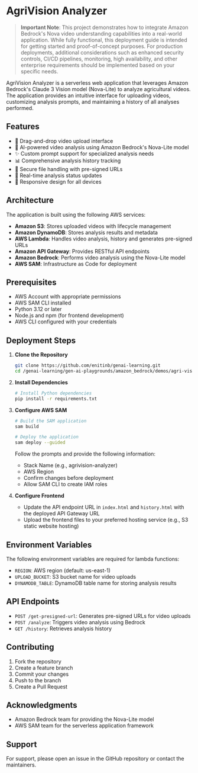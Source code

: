 # AgriVision Analyzer

> **Important Note**: This project demonstrates how to integrate Amazon Bedrock's Nova video understanding capabilities into a real-world application. While fully functional, this deployment guide is intended for getting started and proof-of-concept purposes. For production deployments, additional considerations such as enhanced security controls, CI/CD pipelines, monitoring, high availability, and other enterprise requirements should be implemented based on your specific needs.

AgriVision Analyzer is a serverless web application that leverages Amazon Bedrock's Claude 3 Vision model (Nova-Lite) to analyze agricultural videos. The application provides an intuitive interface for uploading videos, customizing analysis prompts, and maintaining a history of all analyses performed.

## Features

- 🎥 Drag-and-drop video upload interface
- 🤖 AI-powered video analysis using Amazon Bedrock's Nova-Lite model
- ✨ Custom prompt support for specialized analysis needs
- 📊 Comprehensive analysis history tracking
- 🔐 Secure file handling with pre-signed URLs
- 🎯 Real-time analysis status updates
- 📱 Responsive design for all devices

## Architecture

The application is built using the following AWS services:

- **Amazon S3**: Stores uploaded videos with lifecycle management
- **Amazon DynamoDB**: Stores analysis results and metadata
- **AWS Lambda**: Handles video analysis, history and generates pre-signed URLs
- **Amazon API Gateway**: Provides RESTful API endpoints
- **Amazon Bedrock**: Performs video analysis using the Nova-Lite model
- **AWS SAM**: Infrastructure as Code for deployment

## Prerequisites

- AWS Account with appropriate permissions
- AWS SAM CLI installed
- Python 3.12 or later
- Node.js and npm (for frontend development)
- AWS CLI configured with your credentials

## Deployment Steps

1. **Clone the Repository**
   ```bash
   git clone https://github.com/enitinb/genai-learning.git
   cd /genai-learning/gen-ai-playgrounds/amazon_bedrock/demos/agri-vision-analyzer
   ```

2. **Install Dependencies**
   ```bash
   # Install Python dependencies
   pip install -r requirements.txt
   ```

3. **Configure AWS SAM**
   ```bash
   # Build the SAM application
   sam build

   # Deploy the application
   sam deploy --guided
   ```

   Follow the prompts and provide the following information:
   - Stack Name (e.g., agrivision-analyzer)
   - AWS Region
   - Confirm changes before deployment
   - Allow SAM CLI to create IAM roles

4. **Configure Frontend**
   - Update the API endpoint URL in `index.html` and `history.html` with the deployed API Gateway URL
   - Upload the frontend files to your preferred hosting service (e.g., S3 static website hosting)

## Environment Variables

The following environment variables are required for lambda functions:

- `REGION`: AWS region (default: us-east-1)
- `UPLOAD_BUCKET`: S3 bucket name for video uploads
- `DYNAMODB_TABLE`: DynamoDB table name for storing analysis results

## API Endpoints

- `POST /get-presigned-url`: Generates pre-signed URLs for video uploads
- `POST /analyze`: Triggers video analysis using Bedrock
- `GET /history`: Retrieves analysis history

## Contributing

1. Fork the repository
2. Create a feature branch
3. Commit your changes
4. Push to the branch
5. Create a Pull Request

## Acknowledgments

- Amazon Bedrock team for providing the Nova-Lite model
- AWS SAM team for the serverless application framework

## Support

For support, please open an issue in the GitHub repository or contact the maintainers.
